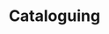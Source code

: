 ---
title: Cataloguing
longTitle: 'Cataloguing'
tags:
- gccommon
french:
- "[[Catalogage]]"
usedFor:
- "[[Cataloging]]"
---
